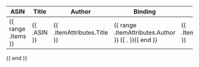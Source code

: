| ASIN | Title | Author | Binding | EAN | Publisher | PublicationDate | URL |
| ---- | ----- | ------ | ------- | --- | --------- | --------------- | --- |
{{ range .Items }}| {{ .ASIN }} | {{ .ItemAttributes.Title }} | {{ range .ItemAttributes.Author }} {{ . }}{{ end }} | {{ .ItemAttributes.Binding }} | {{ .ItemAttributes.EAN }} | {{ .ItemAttributes.Publisher }} | {{ .ItemAttributes.ReleaseDate }} | {{ .URL }} |
{{ end }}
